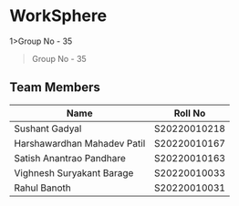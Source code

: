 # WorkSphere
1>Group No - 35  

> Group No - 35


## Team Members

| Name                        | Roll No      |
| --------------------------- | ------------ |
| Sushant Gadyal              | S20220010218 |
| Harshawardhan Mahadev Patil | S20220010167 |
| Satish Anantrao Pandhare    | S20220010163 |
| Vighnesh Suryakant Barage   | S20220010033 |
| Rahul Banoth                | S20220010031 |
